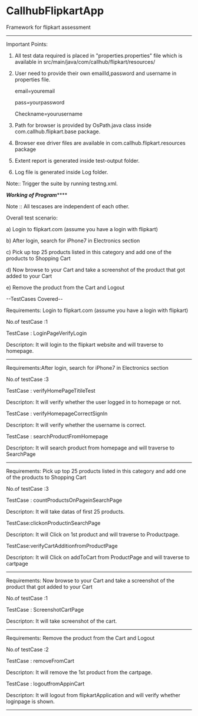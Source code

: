 # CallhubFlipkartApp
Framework for flipkart assessment
******************************************************************************************************************************************
Important Points:

1. All test data required is placed in "properties.properties" file which is available in src/main/java/com/callhub/flipkart/resources/
2. User need to provide their own emailId,password and username in properties file.

	email=youremail
	
	pass=yourpassword
	
	Checkname=yourusername
	
3. Path for browser is provided by OsPath.java class inside com.callhub.flipkart.base package.

4. Browser exe driver files are available in com.callhub.flipkart.resources package

5. Extent report is generated inside test-output folder.

6. Log file is generated inside Log folder.


Note:: Trigger the suite by running testng.xml.



***************************Working of Program*******************************

Note :: All tescases are independent of each other.

Overall test scenario:

a) Login to flipkart.com (assume you have a login with flipkart)

b) After login, search for iPhone7 in Electronics section

c) Pick up top 25 products listed in this category and add one of the products to Shopping Cart

d) Now browse to your Cart and take a screenshot of the product that got added to your Cart

e) Remove the product from the Cart and Logout



--TestCases Covered--

Requirements: Login to flipkart.com (assume you have a login with flipkart)

No.of testCase :1

TestCase : LoginPageVerifyLogin 

Descripton: It will login to the flipkart website and will traverse to homepage.

***********************************************************************************************

Requirements:After login, search for iPhone7 in Electronics section

No.of testCase :3

TestCase : verifyHomePageTitileTest

Descripton: It will verify whether the user logged in to homepage or not.


TestCase : verifyHomepageCorrectSignIn

Descripton: It will verify whether the username is correct.


TestCase : searchProductFromHomepage

Descripton: It will search product from homepage and will traverse to SearchPage



***********************************************************************************************

Requirements: Pick up top 25 products listed in this category and add one of the products to Shopping Cart

No.of testCase :3


TestCase : countProductsOnPageinSearchPage

Descripton: It will take datas of first 25 products.


TestCase:clickonProductinSearchPage

Descripton: It will Click on 1st product and will traverse to Productpage.


TestCase:verifyCartAdditionfromProductPage

Descripton: It will Click on addToCart from ProductPage and will traverse to cartpage


***********************************************************************************************

Requirements: Now browse to your Cart and take a screenshot of the product that got added to your Cart

No.of testCase :1


TestCase : ScreenshotCartPage

Descripton: It will take screenshot of the cart.


***********************************************************************************************

Requirements: Remove the product from the Cart and Logout

No.of testCase :2


TestCase : removeFromCart

Descripton: It will remove the 1st product from the cartpage.



TestCase : logoutfromAppinCart

Descripton: It will logout from flipkartApplication and will verify whether loginpage is shown.


****************************************************************************************************************************************



